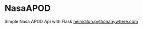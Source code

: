 # NasaAPOD
Simple Nasa APOD Api with Flask
[heimdilon.pythonanywhere.com](heimdilon.pythonanywhere.com)

